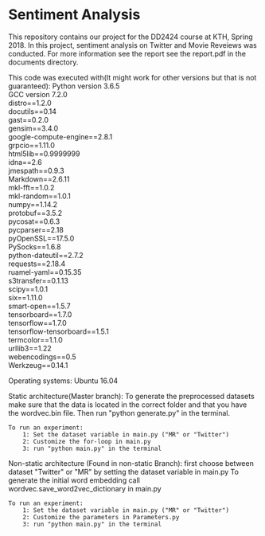 # Sentiment Analysis
This repository contains our project for the DD2424 course at KTH, Spring 2018. In this project, sentiment analysis on Twitter and Movie Reveiews was conducted.
For more information see the report see the report.pdf in the documents directory.

This code was executed with(It might work for other versions but that is not guaranteed):
Python version 3.6.5  
GCC version 7.2.0  
distro==1.2.0  
docutils==0.14  
gast==0.2.0  
gensim==3.4.0  
google-compute-engine==2.8.1  
grpcio==1.11.0  
html5lib==0.9999999  
idna==2.6  
jmespath==0.9.3  
Markdown==2.6.11  
mkl-fft==1.0.2  
mkl-random==1.0.1  
numpy==1.14.2  
protobuf==3.5.2  
pycosat==0.6.3  
pycparser==2.18  
pyOpenSSL==17.5.0  
PySocks==1.6.8  
python-dateutil==2.7.2  
requests==2.18.4  
ruamel-yaml==0.15.35  
s3transfer==0.1.13  
scipy==1.0.1  
six==1.11.0  
smart-open==1.5.7  
tensorboard==1.7.0  
tensorflow==1.7.0  
tensorflow-tensorboard==1.5.1  
termcolor==1.1.0  
urllib3==1.22  
webencodings==0.5  
Werkzeug==0.14.1  

Operating systems: Ubuntu 16.04

Static architecture(Master branch):
    To generate the preprocessed datasets make sure that the data is located in the correct folder and that you have the wordvec.bin file. Then run "python generate.py" in the terminal.

    To run an experiment:
        1: Set the dataset variable in main.py ("MR" or "Twitter")
        2: Customize the for-loop in main.py
        3: run "python main.py" in the terminal

Non-static architecture (Found in non-static Branch):
    first choose between dataset "Twitter" or "MR" by setting the dataset variable in main.py
    To generate the initial word embedding call wordvec.save_word2vec_dictionary in main.py

    To run an experiment:
        1: Set the dataset variable in main.py ("MR" or "Twitter")
        2: Customize the parameters in Parameters.py
        3: run "python main.py" in the terminal
